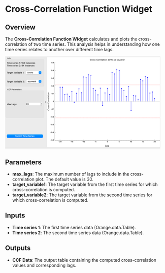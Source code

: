 # Cross-Correlation Function Widget

## Overview
The **Cross-Correlation Function Widget** calculates and plots the cross-correlation of two time series. This analysis helps in understanding how one time series relates to another over different time lags.

![Cross-Correlation Function](../images/sankarsh-widgets/ccf/ccf1.png)

## Parameters
- **max_lags**: The maximum number of lags to include in the cross-correlation plot. The default value is 30.
- **target_variable1**: The target variable from the first time series for which cross-correlation is computed.
- **target_variable2**: The target variable from the second time series for which cross-correlation is computed.

## Inputs
- **Time series 1**: The first time series data (Orange.data.Table).
- **Time series 2**: The second time series data (Orange.data.Table).

## Outputs
- **CCF Data**: The output table containing the computed cross-correlation values and corresponding lags.
